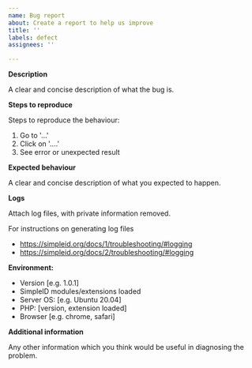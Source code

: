 ```yaml
---
name: Bug report
about: Create a report to help us improve
title: ''
labels: defect
assignees: ''

---
```


**Description**

A clear and concise description of what the bug is.

**Steps to reproduce**

Steps to reproduce the behaviour:
1. Go to '...'
2. Click on '....'
3. See error or unexpected result

**Expected behaviour**

A clear and concise description of what you expected to happen.

**Logs**

Attach log files, with private information removed.

For instructions on generating log files

 - https://simpleid.org/docs/1/troubleshooting/#logging
 - https://simpleid.org/docs/2/troubleshooting/#logging

**Environment:**

 - Version [e.g. 1.0.1]
 - SimpleID modules/extensions loaded
 - Server OS: [e.g. Ubuntu 20.04]
 - PHP: [version, extension loaded]
 - Browser [e.g. chrome, safari]

**Additional information**

Any other information which you think would be useful in diagnosing the problem.
